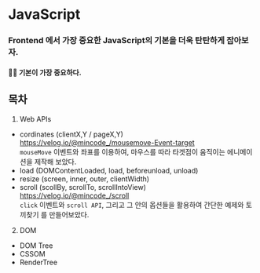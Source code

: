 # JavaScript

### Frontend 에서 가장 중요한 JavaScript의 기본을 더욱 탄탄하게 잡아보자.
#### 👏🏻  기본이 가장 중요하다.

 **목차**
 ---
 1. Web APIs
- cordinates (clientX,Y / pageX,Y)<br>
https://velog.io/@mincode_/mousemove-Event-target  <br>
`mouseMove` 이벤트와 좌표를 이용하여, 마우스를 따라 타겟점이 움직이는 에니메이션을 제작해 보았다.
- load (DOMContentLoaded, load, beforeunload, unload)
- resize (screen, inner, outer, clientWidth)
- scroll (scollBy, scrollTo, scrollIntoView) <br>
https://velog.io/@mincode_/scroll <br>
`click` 이벤트와 `scroll API`, 그리고 그 안의 옵션들을 활용하여 간단한 예제와 토끼찾기 를 만들어보았다.




2. DOM
- DOM Tree
- CSSOM
- RenderTree
